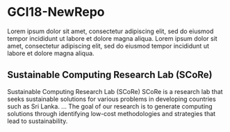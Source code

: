 # GCI18-NewRepo

Lorem ipsum dolor sit amet, consectetur adipiscing elit, sed do eiusmod tempor incididunt ut labore et dolore magna aliqua.
Lorem ipsum dolor sit amet, consectetur adipiscing elit, sed do eiusmod tempor incididunt ut labore et dolore magna aliqua.

## Sustainable Computing Research Lab (SCoRe)
Sustainable Computing Research Lab (SCoRe) SCoRe is a research lab that seeks sustainable solutions for various problems in developing countries such as Sri Lanka. ... The goal of our research is to generate computing solutions through identifying low-cost methodologies and strategies that lead to sustainability.
